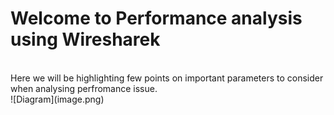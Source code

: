# Welcome to Performance analysis using Wiresharek
<br>
Here we will be highlighting few points on important parameters to consider when analysing perfromance issue.
<br>
![Diagram](image.png)